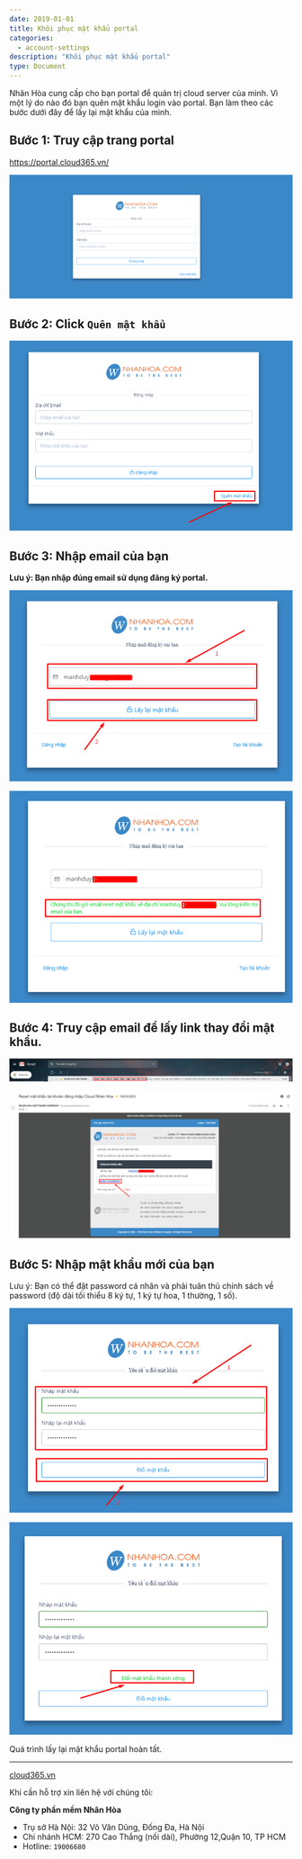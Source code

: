 ```yaml
---
date: 2019-01-01
title: Khôi phục mật khẩu portal
categories:
  - account-settings
description: "Khôi phục mật khẩu portal"
type: Document
---
```

Nhân Hòa cung cấp cho bạn portal để quản trị cloud server của mình. Vì một lý do nào đó bạn quên mật khẩu login vào portal. Bạn làm theo các bước dưới đây để lấy lại mật khẩu của mình.

## Bước 1: Truy cập trang portal

https://portal.cloud365.vn/

![](/images/img-lay-pass-portal/Screenshot_587.png)

## Bước 2: Click `Quên mật khẩu`

![](/images/img-lay-pass-portal/Screenshot_588.png)

## Bước 3: Nhập email của bạn

**Lưu ý: Bạn nhập đúng email sử dụng đăng ký portal.**

![](/images/img-lay-pass-portal/Screenshot_589.png)

![](/images/img-lay-pass-portal/Screenshot_590.png)

## Bước 4: Truy cập email để lấy link thay đổi mật khẩu.

![](/images/img-lay-pass-portal/Screenshot_591.png)

![](/images/img-lay-pass-portal/Screenshot_592.png)

## Bước 5: Nhập mật khẩu mới của bạn

Lưu ý: Bạn có thể đặt password cá nhân và phải tuân thủ chính sách về password (độ dài tối thiểu 8 ký tự, 1 ký tự hoa, 1 thường, 1 số).

![](/images/img-lay-pass-portal/Screenshot_593.png)

![](/images/img-lay-pass-portal/Screenshot_594.png)

Quá trình lấy lại mật khẩu portal hoàn tất.

---
<a href="https://cloud365.vn/" target="_blank">cloud365.vn</a>

Khi cần hỗ trợ xin liên hệ với chúng tôi:

**Công ty phần mềm Nhân Hòa**
- Trụ sở Hà Nội: 32 Võ Văn Dũng, Đống Đa, Hà Nội
- Chi nhánh HCM: 270 Cao Thắng (nối dài), Phường 12,Quận 10, TP HCM
- Hotline: `19006680`
